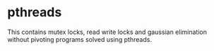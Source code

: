 # pthreads

This contains mutex locks, read write locks and gaussian elimination without pivoting programs solved using pthreads.
